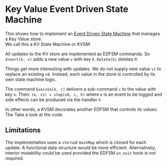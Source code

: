 # Key Value Event Driven State Machine

This shows how to implement an [Event Driven State Machine](https://github.com/titanclass/edfsm) that manages a Key Value store.  
We call this a KV State Machine or _KVSM_.

All updates to the KV store are implemented as EDFSM commands. So `Insert(k, v)` adds a new value `v` with key `k`. `Delete(k)` deletes it.  

Things get more interesting with updates. We do not supply new value `v1` to replace an existing `v0`. 
Instead, each value in the store is controlled by its own state machine logic.  

The command `Execute(k, c)` delivers a sub-command `c` to the value with key `k`. 
Then: `(e, v1) = step(v0, c, h)` where `e` is an event to be logged and side effects can be produced via
the handler `h`.

In other words, a KVSM decorates another EDFSM that controls its values.  The Take a look at the code.

## Limitations

The implementation uses a `std` rust `HashMap` which is cloned for each update.  A functional data structure would be more efficient.
Alternatively, interior mutability could be used provided the EDFSM `on_exit` hook is not required. 

